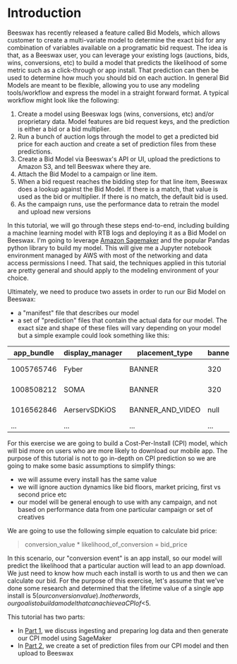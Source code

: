 # Introduction
Beeswax has recently released a feature called Bid Models, which allows customer to create a multi-variate model to determine the exact bid for any combination of variables available on a programatic bid request. The idea is that, as a Beeswax user, you can leverage your existing logs (auctions, bids, wins, conversions, etc) to build a model that predicts the likelihood of some metric such as a click-through or app install.  That prediction can then be used to determine how much you should bid on each auction.  In general Bid Models are meant to be flexible, allowing you to use any modeling tools/workflow and express the model in a straight forward format.  A typical workflow might look like the following:

1. Create a model using Beeswax logs (wins, conversions, etc) and/or proprietary data.  Model features are bid request keys, and the prediction is either a bid or a bid multiplier.
2. Run a bunch of auction logs through the model to get a predicted bid price for each auction and create a set of prediction files from these predictions.
2. Create a Bid Model via Beeswax's API or UI, upload the predictions to Amazon S3, and tell Beeswax where they are.
3. Attach the Bid Model to a campaign or line item.
4. When a bid request reaches the bidding step for that line item, Beeswax does a lookup against the Bid Model. If there is a match, that value is used as the bid or multiplier.  If there is no match, the default bid is used.
5. As the campaign runs, use the performance data to retrain the model and upload new versions

In this tutorial, we will go through these steps end-to-end, including building a machine learning model with RTB logs and deploying it as a Bid Model on Beeswax. I'm going to leverage [Amazon Sagemaker](https://aws.amazon.com/sagemaker/) and the popular Pandas python library to build my model.  This will give me a Jupyter notebook environment managed by AWS with most of the networking and data access permissions I need.  That said, the techniques applied in this tutorial are pretty general and should apply to the modeling environment of your choice.  

Ultimately, we need to produce two assets in order to run our Bid Model on Beeswax:
* a "manifest" file that describes our model
* a set of "prediction" files that contain the actual data for our model.  The exact size and shape of these files will vary depending on your model but a simple example could look something like this:

| app_bundle | display_manager | placement_type   | banner_height | platform_os_version | value          |
|------------|-----------------|------------------|---------------|---------------------|----------------|
| 1005765746 | Fyber           | BANNER           | 320           | 4.1                 | [expected bid ]|
| 1008508212 | SOMA            | BANNER           | 320           | 11.0                | [expected bid ]|
| 1016562846 | AerservSDKiOS   | BANNER_AND_VIDEO | null          | 12.0                | [expected bid ]|
| ...        | ...             | ...              | ...           | ...                 | ...            |

For this exercise we are going to build a Cost-Per-Install (CPI) model, which will bid more on users who are more likely to download our mobile app. The purpose of this tutorial is not to go in-depth on CPI prediction so we are going to make some basic assumptions to simplify things:
* we will assume every install has the same value
* we will ignore auction dynamics like bid floors, market pricing, first vs second price etc
* our model will be general enough to use with any campaign, and not based on performance data from one particular campaign or set of creatives

We are going to use the following simple equation to calculate bid price:

>conversion_value * likelihood_of_conversion = bid_price

In this scenario, our "conversion event" is an app install, so our model will predict the likelihood that a particular auction will lead to an app download. We just need to know how much each install is worth to us and then we can calculate our bid. For the purpose of this exercise, let's assume that we've done some research and determined that the lifetime value of a single app install is $5 (our conversion value).  In other words, our goal is to build a model that can achieve a CPI of <$5.

This tutorial has two parts:
* In [Part 1](https://github.com/BeeswaxIO/beeswax-api/blob/bid-models/beeswax/tutorials/bid_models_cpi/Part-1_Building-a-Model.md), we discuss ingesting and preparing log data and then generate our CPI model using SageMaker
* In [Part 2](https://github.com/BeeswaxIO/beeswax-api/blob/bid-models/beeswax/tutorials/bid_models_cpi/Part-2_Deploying-the-Model.md), we create a set of prediction files from our CPI model and then upload to Beeswax 
